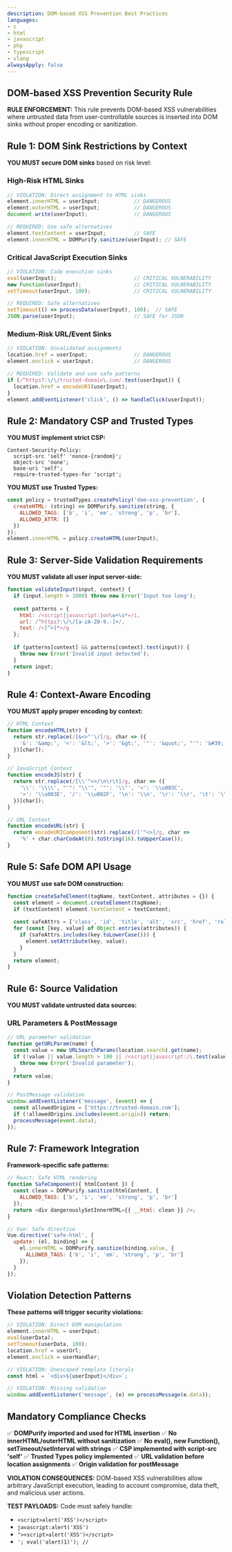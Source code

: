 ```yaml
---
description: DOM-based XSS Prevention Best Practices
languages:
- c
- html
- javascript
- php
- typescript
- vlang
alwaysApply: false
---
```


## DOM-based XSS Prevention Security Rule

**RULE ENFORCEMENT:** This rule prevents DOM-based XSS vulnerabilities where untrusted data from user-controllable sources is inserted into DOM sinks without proper encoding or sanitization.

## Rule 1: DOM Sink Restrictions by Context

**YOU MUST secure DOM sinks** based on risk level:

### High-Risk HTML Sinks

```javascript
// VIOLATION: Direct assignment to HTML sinks
element.innerHTML = userInput;           // DANGEROUS
element.outerHTML = userInput;           // DANGEROUS
document.write(userInput);               // DANGEROUS

// REQUIRED: Use safe alternatives
element.textContent = userInput;         // SAFE
element.innerHTML = DOMPurify.sanitize(userInput); // SAFE
```

### Critical JavaScript Execution Sinks

```javascript
// VIOLATION: Code execution sinks
eval(userInput);                         // CRITICAL VULNERABILITY
new Function(userInput);                 // CRITICAL VULNERABILITY
setTimeout(userInput, 100);              // CRITICAL VULNERABILITY

// REQUIRED: Safe alternatives
setTimeout(() => processData(userInput), 100);  // SAFE
JSON.parse(userInput);                   // SAFE for JSON
```

### Medium-Risk URL/Event Sinks

```javascript
// VIOLATION: Unvalidated assignments
location.href = userInput;               // DANGEROUS
element.onclick = userInput;             // DANGEROUS

// REQUIRED: Validate and use safe patterns
if (/^https?:\/\/trusted-domain\.com/.test(userInput)) {
  location.href = encodeURI(userInput);
}
element.addEventListener('click', () => handleClick(userInput));
```

## Rule 2: Mandatory CSP and Trusted Types

**YOU MUST implement strict CSP:**

```http
Content-Security-Policy: 
  script-src 'self' 'nonce-{random}';
  object-src 'none';
  base-uri 'self';
  require-trusted-types-for 'script';
```

**YOU MUST use Trusted Types:**

```javascript
const policy = trustedTypes.createPolicy('dom-xss-prevention', {
  createHTML: (string) => DOMPurify.sanitize(string, {
    ALLOWED_TAGS: ['b', 'i', 'em', 'strong', 'p', 'br'],
    ALLOWED_ATTR: []
  })
});
element.innerHTML = policy.createHTML(userInput);
```

## Rule 3: Server-Side Validation Requirements

**YOU MUST validate all user input server-side:**

```javascript
function validateInput(input, context) {
  if (input.length > 1000) throw new Error('Input too long');
  
  const patterns = {
    html: /<script|javascript:|on\w+\s*=/i,
    url: /^https?:\/\/[a-zA-Z0-9.-]+/,
    text: /<[^>]*>/g
  };
  
  if (patterns[context] && patterns[context].test(input)) {
    throw new Error('Invalid input detected');
  }
  return input;
}
```

## Rule 4: Context-Aware Encoding

**YOU MUST apply proper encoding by context:**

```javascript
// HTML Context
function encodeHTML(str) {
  return str.replace(/[&<>"'\/]/g, char => ({
    '&': '&amp;', '<': '&lt;', '>': '&gt;', '"': '&quot;', "'": '&#39;', '/': '&#x2F;'
  })[char]);
}

// JavaScript Context  
function encodeJS(str) {
  return str.replace(/[\\'"<>/\n\r\t]/g, char => ({
    '\\': '\\\\', "'": "\\'", '"': '\\"', '<': '\\u003C', 
    '>': '\\u003E', '/': '\\u002F', '\n': '\\n', '\r': '\\r', '\t': '\\t'
  })[char]);
}

// URL Context
function encodeURL(str) {
  return encodeURIComponent(str).replace(/['"<>]/g, char => 
    '%' + char.charCodeAt(0).toString(16).toUpperCase());
}
```

## Rule 5: Safe DOM API Usage

**YOU MUST use safe DOM construction:**

```javascript
function createSafeElement(tagName, textContent, attributes = {}) {
  const element = document.createElement(tagName);
  if (textContent) element.textContent = textContent;
  
  const safeAttrs = ['class', 'id', 'title', 'alt', 'src', 'href', 'role'];
  for (const [key, value] of Object.entries(attributes)) {
    if (safeAttrs.includes(key.toLowerCase())) {
      element.setAttribute(key, value);
    }
  }
  return element;
}
```

## Rule 6: Source Validation

**YOU MUST validate untrusted data sources:**

### URL Parameters & PostMessage

```javascript
// URL parameter validation
function getURLParam(name) {
  const value = new URLSearchParams(location.search).get(name);
  if (!value || value.length > 100 || /<script|javascript:/i.test(value)) {
    throw new Error('Invalid parameter');
  }
  return value;
}

// PostMessage validation
window.addEventListener('message', (event) => {
  const allowedOrigins = ['https://trusted-domain.com'];
  if (!allowedOrigins.includes(event.origin)) return;
  processMessage(event.data);
});
```

## Rule 7: Framework Integration

**Framework-specific safe patterns:**

```javascript
// React: Safe HTML rendering
function SafeComponent({ htmlContent }) {
  const clean = DOMPurify.sanitize(htmlContent, {
    ALLOWED_TAGS: ['b', 'i', 'em', 'strong', 'p', 'br']
  });
  return <div dangerouslySetInnerHTML={{ __html: clean }} />;
}

// Vue: Safe directive
Vue.directive('safe-html', {
  update: (el, binding) => {
    el.innerHTML = DOMPurify.sanitize(binding.value, {
      ALLOWED_TAGS: ['b', 'i', 'em', 'strong', 'p', 'br']
    });
  }
});
```

## Violation Detection Patterns

**These patterns will trigger security violations:**

```javascript
// VIOLATION: Direct DOM manipulation
element.innerHTML = userInput;
eval(userData);
setTimeout(userData, 100);
location.href = userUrl;
element.onclick = userHandler;

// VIOLATION: Unescaped template literals
const html = `<div>${userInput}</div>`;

// VIOLATION: Missing validation
window.addEventListener('message', (e) => processMessage(e.data));
```

## Mandatory Compliance Checks


✅ **DOMPurify imported and used for HTML insertion**
✅ **No innerHTML/outerHTML without sanitization**
✅ **No eval(), new Function(), setTimeout/setInterval with strings**
✅ **CSP implemented with script-src 'self'**
✅ **Trusted Types policy implemented**
✅ **URL validation before location assignments**
✅ **Origin validation for postMessage**

**VIOLATION CONSEQUENCES:** DOM-based XSS vulnerabilities allow arbitrary JavaScript execution, leading to account compromise, data theft, and malicious user actions.

**TEST PAYLOADS:** Code must safely handle:
- `<script>alert('XSS')</script>`
- `javascript:alert('XSS')`
- `"><script>alert('XSS')</script>`
- `'; eval('alert(1)'); //`